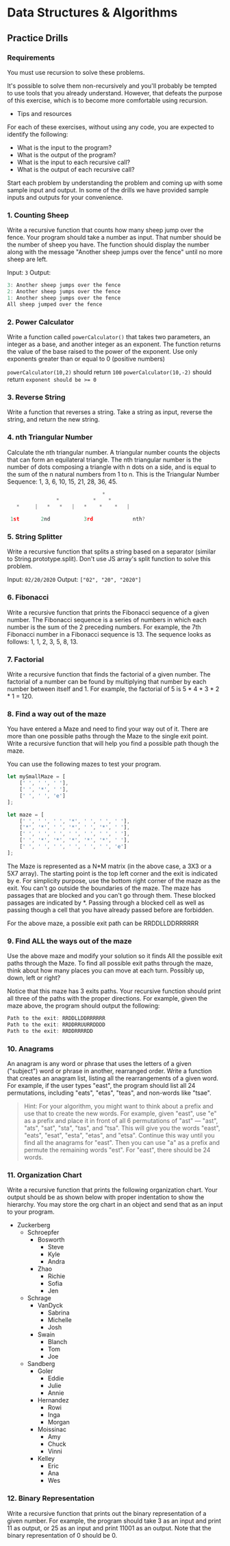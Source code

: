 # Data Structures & Algorithms
## Practice Drills

### Requirements

You must use recursion to solve these problems.

It's possible to solve them non-recursively and you'll probably be tempted to use tools that you already understand. However, that defeats the purpose of this exercise, which is to become more comfortable using recursion.

* Tips and resources

For each of these exercises, without using any code, you are expected to identify the following:

- What is the input to the program?
- What is the output of the program?
- What is the input to each recursive call?
- What is the output of each recursive call?

Start each problem by understanding the problem and coming up with some sample input and output. In some of the drills we have provided sample inputs and outputs for your convenience.

### 1. Counting Sheep
Write a recursive function that counts how many sheep jump over the fence. Your program should take a number as input. That number should be the number of sheep you have. The function should display the number along with the message "Another sheep jumps over the fence" until no more sheep are left.

Input: `3`
Output:
```javascript
3: Another sheep jumps over the fence
2: Another sheep jumps over the fence
1: Another sheep jumps over the fence
All sheep jumped over the fence
```

### 2. Power Calculator
Write a function called `powerCalculator()` that takes two parameters, an integer as a base, and another integer as an exponent. The function returns the value of the base raised to the power of the exponent. Use only exponents greater than or equal to 0 (positive numbers)

`powerCalculator(10,2)` should return `100`
`powerCalculator(10,-2)` should return `exponent should be >= 0`

### 3. Reverse String
Write a function that reverses a string. Take a string as input, reverse the string, and return the new string.

### 4. nth Triangular Number
Calculate the nth triangular number. A triangular number counts the objects that can form an equilateral triangle. The nth triangular number is the number of dots composing a triangle with n dots on a side, and is equal to the sum of the n natural numbers from 1 to n. This is the Triangular Number Sequence: 1, 3, 6, 10, 15, 21, 28, 36, 45.

```javascript
                               *
                *           *    *
   *     |   *   *   |   *    *    *   |

 1st       2nd           3rd             nth?  
```

### 5. String Splitter
Write a recursive function that splits a string based on a separator (similar to String.prototype.split). Don't use JS array's split function to solve this problem.

Input: `02/20/2020`
Output: `["02", "20", "2020"]`

### 6. Fibonacci
Write a recursive function that prints the Fibonacci sequence of a given number. The Fibonacci sequence is a series of numbers in which each number is the sum of the 2 preceding numbers. For example, the 7th Fibonacci number in a Fibonacci sequence is 13. The sequence looks as follows: 1, 1, 2, 3, 5, 8, 13.

### 7. Factorial
Write a recursive function that finds the factorial of a given number. The factorial of a number can be found by multiplying that number by each number between itself and 1. For example, the factorial of 5 is 5 * 4 * 3 * 2 * 1 = 120.

### 8. Find a way out of the maze
You have entered a Maze and need to find your way out of it. There are more than one possible paths through the Maze to the single exit point. Write a recursive function that will help you find a possible path though the maze.

You can use the following mazes to test your program.

```javascript
let mySmallMaze = [
    [' ', ' ', ' '],
    [' ', '*', ' '],
    [' ', ' ', 'e']
];

let maze = [
    [' ', ' ', ' ', '*', ' ', ' ', ' '],
    ['*', '*', ' ', '*', ' ', '*', ' '],
    [' ', ' ', ' ', ' ', ' ', ' ', ' '],
    [' ', '*', '*', '*', '*', '*', ' '],
    [' ', ' ', ' ', ' ', ' ', ' ', 'e']
];
```
The Maze is represented as a N*M matrix (in the above case, a 3X3 or a 5X7 array). The starting point is the top left corner and the exit is indicated by e. For simplicity purpose, use the bottom right corner of the maze as the exit. You can't go outside the boundaries of the maze. The maze has passages that are blocked and you can't go through them. These blocked passages are indicated by *. Passing through a blocked cell as well as passing though a cell that you have already passed before are forbidden.

For the above maze, a possible exit path can be RRDDLLDDRRRRRR

### 9. Find ALL the ways out of the maze
Use the above maze and modify your solution so it finds All the possible exit paths through the Maze. To find all possible exit paths through the maze, think about how many places you can move at each turn. Possibly up, down, left or right?

Notice that this maze has 3 exits paths. Your recursive function should print all three of the paths with the proper directions. For example, given the maze above, the program should output the following:

```javascript
Path to the exit: RRDDLLDDRRRRRR
Path to the exit: RRDDRRUURRDDDD
Path to the exit: RRDDRRRRDD
```

### 10. Anagrams
An anagram is any word or phrase that uses the letters of a given ("subject") word or phrase in another, rearranged order. Write a function that creates an anagram list, listing all the rearrangements of a given word. For example, if the user types "east", the program should list all 24 permutations, including "eats", "etas", "teas", and non-words like "tsae".

> Hint: For your algorithm, you might want to think about a prefix and use that to create the new words. For example, given "east", use "e" as a prefix and place it in front of all 6 permutations of "ast" — "ast", "ats", "sat", "sta", "tas", and "tsa". This will give you the words "east", "eats", "esat", "esta", "etas", and "etsa". Continue this way until you find all the anagrams for "east". Then you can use "a" as a prefix and permute the remaining words "est". For "east", there should be 24 words.

### 11. Organization Chart
Write a recursive function that prints the following organization chart. Your output should be as shown below with proper indentation to show the hierarchy. You may store the org chart in an object and send that as an input to your program.

- Zuckerberg
  - Schroepfer
    - Bosworth
      - Steve
      - Kyle
      - Andra
    - Zhao
      - Richie
      - Sofia
      - Jen
  - Schrage
    - VanDyck
      - Sabrina
      - Michelle
      - Josh
    - Swain
      - Blanch
      - Tom
      - Joe
  - Sandberg
    - Goler
      - Eddie
      - Julie
      - Annie
    - Hernandez
      - Rowi
      - Inga
      - Morgan
    - Moissinac
      - Amy
      - Chuck
      - Vinni
    - Kelley
      - Eric
      - Ana
      - Wes

### 12.  Binary Representation
Write a recursive function that prints out the binary representation of a given number. For example, the program should take 3 as an input and print 11 as output, or 25 as an input and print 11001 as an output. Note that the binary representation of 0 should be 0.